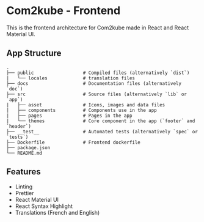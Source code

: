 # Com2kube - Frontend

This is the frontend architecture for Com2kube made in React and React Material UI.

## App Structure

    .
    ├── public                  # Compiled files (alternatively `dist`)
    |   └── locales             # translation files
    ├── docs                    # Documentation files (alternatively `doc`)
    ├── src                     # Source files (alternatively `lib` or `app`)
    |   ├── asset               # Icons, images and data files
    |   ├── components          # Components use in the app
    |   ├── pages               # Pages in the app
    |   └── themes              # Core component in the app (`footer` and `header`)
    ├── __test__                # Automated tests (alternatively `spec` or `tests`)
    ├── Dockerfile              # Frontend dockerfile
    ├── package.json
    └── README.md

## Features

- Linting
- Prettier
- React Material UI
- React Syntax Highlight
- Translations (French and English)
